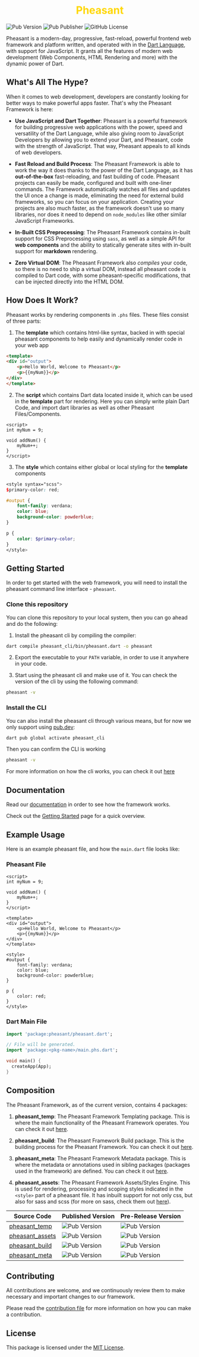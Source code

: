 # <center><div style="color:gold">Pheasant</div></center>

![Pub Version](https://img.shields.io/pub/v/pheasant?labelColor=rgb(245%2C%20193%2C%2066)&link=https%3A%2F%2Fpub.dev%2Fpackages%2Fpheasant)  ![Pub Publisher](https://img.shields.io/pub/publisher/pheasant?labelColor=rgb(245%2C%20193%2C%2066)&link=https%3A%2F%2Fpub.dev%2Fpackages%2Fpheasant) ![GitHub License](https://img.shields.io/github/license/pheasantframework/pheasant?labelColor=rgb(245%2C%20193%2C%2066))


Pheasant is a modern-day, progressive, fast-reload, powerful frontend web framework and platform written, and operated with in the [Dart Language](https://dart.dev), with support for JavaScript. It grants all the features of modern web development (Web Components, HTML Rendering and more) with the dynamic power of Dart.

## What's All The Hype?
When it comes to web development, developers are constantly looking for better ways to make powerful apps faster. That's why the Pheasant Framework is here:

- **Use JavaScript and Dart Together**: Pheasant is a powerful framework for building progressive web applications with the power, speed and versatility of the Dart Language, while also giving room to JavaScript Developers by allowing you to extend your Dart, and Pheasant, code with the strength of JavaScript. That way, Pheasant appeals to all kinds of web developers.

- **Fast Reload and Build Process**: The Pheasant Framework is able to work the way it does thanks to the power of the Dart Language, as it has **out-of-the-box** fast-reloading, and fast building of code. Pheasant projects can easily be made, configured and built with one-liner commands. The Framework automatically watches all files and updates the UI once a change is made, eliminating the need for external build frameworks, so you can focus on your application. Creating your projects are also much faster, as the framework doesn't use so many libraries, nor does it need to depend on `node_modules` like other similar JavaScript Frameworks.

- **In-Built CSS Preprocessing**: The Pheasant Framework contains in-built support for CSS Preprocessing using `sass`, as well as a simple API for **web components** and the ability to statically generate sites with in-built support for **markdown** rendering.

- **Zero Virtual DOM**: The Pheasant Framework also *compiles* your code, so there is no need to ship a virtual DOM, instead all pheasant code is compiled to Dart code, with some pheasant-specific modifications, that can be injected directly into the HTML DOM. 

## How Does It Work?
Pheasant works by rendering components in `.phs` files. These files consist of three parts: 
1. The **template** which contains html-like syntax, backed in with special pheasant components to help easily and dynamically render code in your web app
```html
<template>
<div id="output">
    <p>Hello World, Welcome to Pheasant</p>
    <p>{{myNum}}</p>
</div>
</template>
```
2. The **script** which contains Dart data located inside it, which can be used in the **template** part for rendering. Here you can simply write plain Dart Code, and import dart libraries as well as other Pheasant Files/Components.
```
<script>
int myNum = 9;

void addNum() {
    myNum++;
}
</script>
```

3. The **style** which contains either global or local styling for the **template** components
```scss
<style syntax="scss">
$primary-color: red;

#output {
    font-family: verdana;
    color: blue;
    background-color: powderblue;
}

p {
    color: $primary-color;
}
</style>
```

## Getting Started
In order to get started with the web framework, you will need to install the pheasant command line interface - `pheasant`.

### Clone this repository
You can clone this repository to your local system, then you can go ahead and do the following:
1. Install the pheasant cli by compiling the compiler:
```bash
dart compile pheasant_cli/bin/pheasant.dart -o pheasant
```

2. Export the executable to your `PATH` variable, in order to use it anywhere in your code.

3. Start using the pheasant cli and make use of it. You can check the version of the cli by using the following command:
```bash
pheasant -v
```

### Install the CLI
You can also install the pheasant cli through various means, but for now we only support using [pub.dev](https://pub.dev):
```bash
dart pub global activate pheasant_cli
```

Then you can confirm the CLI is working
```bash
pheasant -v
```

For more information on how the cli works, you can check it out [here](pheasant_cli/README.md)

## Documentation
Read our [documentation]() in order to see how the framework works. 

Check out the [Getting Started]() page for a quick overview.

## Example Usage
Here is an example pheasant file, and how the `main.dart` file looks like:

### Pheasant File
```pheasant
<script>
int myNum = 9;

void addNum() {
    myNum++;
}
</script>

<template>
<div id="output">
    <p>Hello World, Welcome to Pheasant</p>
    <p>{{myNum}}</p>
</div>
</template>

<style>
#output {
    font-family: verdana;
    color: blue;
    background-color: powderblue;
}

p {
    color: red;
}
</style>
```

### Dart Main File
```dart
import 'package:pheasant/pheasant.dart';

// File will be generated.
import 'package:<pkg-name>/main.phs.dart';

void main() {
  createApp(App);
}
```

## Composition
The Pheasant Framework, as of the current version, contains 4 packages:
1. **pheasant_temp**: The Pheasant Framework Templating package. This is where the main functionality of the Pheasant Framework operates. You can check it out [here](https://github.com/pheasantframework/pheasant_temp).

2. **pheasant_build**: The Pheasant Framework Build package. This is the building process for the Pheasant Framework. You can check it out [here](https://github.com/pheasantframework/pheasant_build).

3. **pheasant_meta**: The Pheasant Framework Metadata package. This is where the metadata or annotations used in sibling packages (packages used in the framework) are defined. You can check it out [here](https://github.com/pheasantframework/pheasant_meta).

4. **pheasant_assets**: The Pheasant Framework Assets/Styles Engine. This is used for rendering, processing and scoping styles indicated in the `<style>` part of a pheasant file. It has inbuilt support for not only css, but also for sass and scss (for more on sass, check them out [here](https://sass-lang.com)).


| Source Code | Published Version | Pre-Release Version |
| ----------- | ----------------- | ------------------- |
| [pheasant_temp](https://pub.dev/packages/pheasant_temp) | ![Pub Version](https://img.shields.io/pub/v/pheasant_temp?link=https%3A%2F%2Fpub.dev%2Fpackages%2Fpheasant_temp) | ![Pub Version](https://img.shields.io/pub/v/pheasant_temp?link=https%3A%2F%2Fpub.dev%2Fpackages%2Fpheasant_temp) |
| [pheasant_assets](https://pub.dev/packages/pheasant_assets) | ![Pub Version](https://img.shields.io/pub/v/pheasant_assets?link=https%3A%2F%2Fpub.dev%2Fpackages%2Fpheasant_assets) | ![Pub Version](https://img.shields.io/pub/v/pheasant_assets?include_prereleases&link=https%3A%2F%2Fpub.dev%2Fpackages%2Fpheasant_assets) |
| [pheasant_build](https://pub.dev/packages/pheasant_build) | ![Pub Version](https://img.shields.io/pub/v/pheasant_build?link=https%3A%2F%2Fpub.dev%2Fpackages%2Fpheasant_build) | ![Pub Version](https://img.shields.io/pub/v/pheasant_build?include_prereleases&link=https%3A%2F%2Fpub.dev%2Fpackages%2Fpheasant_build) |
| [pheasant_meta](https://pub.dev/packages/pheasant_meta) | ![Pub Version](https://img.shields.io/pub/v/pheasant_meta?link=https%3A%2F%2Fpub.dev%2Fpackages%2Fpheasant_meta) | ![Pub Version](https://img.shields.io/pub/v/pheasant_meta?include_prereleases&link=https%3A%2F%2Fpub.dev%2Fpackages%2Fpheasant_meta) |

## Contributing
All contributions are welcome, and we continuously review them to make necessary and important changes to our framework.

Please read the [contribution file](./CONTRIBUTING.md) for more information on how you can make a contribution.

## License
This package is licensed under the [MIT License](./LICENSE).
